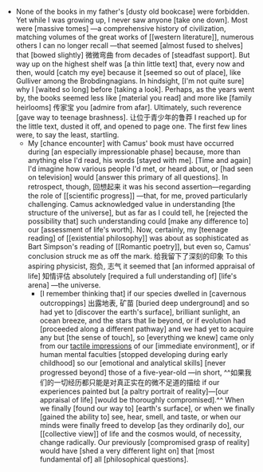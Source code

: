 - None of the books in my father's [dusty old bookcase] were forbidden. Yet while I was growing up, I never saw anyone [take one down]. Most were [massive tomes] —a comprehensive history of civilization, matching volumes of the great works of [[western literature]], numerous others I can no longer recall —that seemed [almost fused to shelves] that [bowed slightly] 微微弯曲 from decades of [steadfast support]. But way up on the highest shelf was [a thin little text] that, every now and then, would [catch my eye] because it [seemed so out of place], like Gulliver among the Brobdingnagians. In hindsight, [I'm not quite sure] why I [waited so long] before [taking a look]. Perhaps, as the years went by, the books seemed less like [material you read] and more like [family heirlooms] 传家宝 you [admire from afar]. Ultimately, such reverence [gave way to teenage brashness]. 让位于青少年的鲁莽 I reached up for the little text, dusted it off, and opened to page one. The first few lines were, to say the least, startling.
    - My [chance encounter] with Camus' book must have occurred during [an especially impressionable phase] because, more than anything else I'd read, his words [stayed with me]. [Time and again] I'd imagine how various people I'd met, or heard about, or [had seen on television] would [answer this primary of all questions]. In retrospect, though, 回想起来 it was his second assertion—regarding the role of [[scientific progress]] —that, for me, proved particularly challenging. Camus acknowledged value in understanding [the structure of the universe], but as far as I could tell, he [rejected the possibility that] such understanding could [make any difference to] our [assessment of life's worth]. Now, certainly, my [teenage reading] of [[existential philosophy]] was about as sophisticated as Bart Simpson's reading of [[Romantic poetry]], but even so, Camus' conclusion struck me as off the mark. 给我留下了深刻的印象 To this aspiring physicist, 抱负, 志气 it seemed that [an informed appraisal of life] 知情评估 absolutely [required a full understanding of] [life's arena] —the universe. 
        - [I remember thinking that] if our species dwelled in [cavernous outcroppings] 出露地表, 矿苗 [buried deep underground] and so had yet to [discover the earth's surface], brilliant sunlight, an ocean breeze, and the stars that lie beyond, or if evolution had [proceeded along a different pathway] and we had yet to acquire any but [the sense of touch], so [everything we knew] came only from our [tactile impressions](((aTSLqYAWP))) of our [immediate environment], or if human mental faculties [stopped developing during early childhood] so our [emotional and analytical skills] [never progressed beyond] those of a five-year-old —in short, ^^如果我们的一切经历都只能是对真正实在的微不足道的描绘 if our experiences painted but [a paltry portrait of reality]—[our appraisal of life] [would be thoroughly compromised].^^ When we finally [found our way to] [earth's surface], or when we finally [gained the ability to] see, hear, smell, and taste, or when our minds were finally freed to develop [as they ordinarily do], our [[collective view]] of life and the cosmos would, of necessity, change radically. Our previously [compromised grasp of reality] would have [shed a very different light on] that [most fundamental of] all [philosophical questions].
